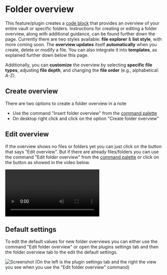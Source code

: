# Folder overview
This feature/plugin creates a [code block](https://help.obsidian.md/Editing+and+formatting/Basic+formatting+syntax#Code+blocks) that provides an overview of your entire vault or specific folders. Instructions for creating or editing a folder overview, along with additional guidance, can be found further down the page.
Currently there are two styles available: **file explorer** & **list style**, with more coming soon. The **overview updates** itself **automatically** when you create, delete or modify a file. You can also integrate it into **templates**, as explained further down below this page.

Additionally, you can **customize** the overview by selecting **specific file types**, adjusting **file depth**, and changing the **file order** (e.g., alphabetical: A-Z).
## Create overview 
There are two options to create a folder overview in a note

- Use the command "Insert folder overview" from the [command palette](https://help.obsidian.md/Plugins/Command+palette)
- On desktop right click and click on the option "Create folder overview"
## Edit overview
If the overview shows no files or folders yet you can just click on the button that says "Edit overview". But if there are already files/folders you can use the command "Edit folder overview" from the [command palette](https://help.obsidian.md/Plugins/Command+palette) or click on the button as showed in the video below.

![type:video](../assets/n5AGi3VCxF5JcNx2Wm5O.mp4)

## Default settings
To edit the default values for new folder overviews you can either use the command "Edit folder overview" or open the plugins settings tab and then the folder overview tab to the edit the default settings.


![Screenshot](../assets/screenshots/b4QOtkzJs0.png)
(On the left is the plugin settings tab and the right the view you see when you use the "Edit folder overview" command)

